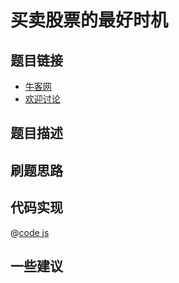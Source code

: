 # 买卖股票的最好时机




## 题目链接

- [牛客网]()
- [欢迎讨论]()

## 题目描述


## 刷题思路

## 代码实现

@[code js](@code/algorithm/剑指/贪心思想/maxProfit.js)


## 一些建议